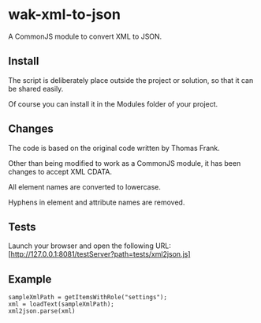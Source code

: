 wak-xml-to-json
===============

A CommonJS module to convert XML to JSON.

Install
-------
The script is deliberately place outside the project or solution, so that it can be shared easily.

Of course you can install it in the Modules folder of your project.

Changes
-------
The code is based on the original code written by Thomas Frank.

Other than being modified to work as a CommonJS module, it has been changes to accept XML CDATA.

All element names are converted to lowercase.

Hyphens in element and attribute names are removed.

Tests
-----
Launch your browser and open the following URL: [http://127.0.0.1:8081/testServer?path=tests/xml2json.js]

Example
-------
```
sampleXmlPath = getItemsWithRole("settings");
xml = loadText(sampleXmlPath);
xml2json.parse(xml)
```
